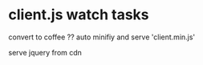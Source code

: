 # client.js watch tasks
convert to coffee ??
auto minifiy and serve 'client.min.js'

serve jquery from cdn